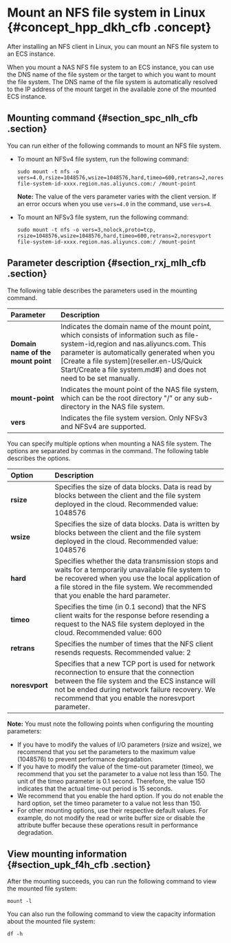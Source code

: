 # Mount an NFS file system in Linux {#concept_hpp_dkh_cfb .concept}

After installing an NFS client in Linux, you can mount an NFS file system to an ECS instance.

When you mount a NAS NFS file system to an ECS instance, you can use the DNS name of the file system or the target to which you want to mount the file system. The DNS name of the file system is automatically resolved to the IP address of the mount target in the available zone of the mounted ECS instance.

## Mounting command {#section_spc_nlh_cfb .section}

You can run either of the following commands to mount an NFS file system.

-   To mount an NFSv4 file system, run the following command:

    ```
    sudo mount -t nfs -o vers=4.0,rsize=1048576,wsize=1048576,hard,timeo=600,retrans=2,noresvport file-system-id-xxxx.region.nas.aliyuncs.com:/ /mount-point
    
    ```

    **Note:** The value of the vers parameter varies with the client version. If an error occurs when you use `vers=4.0` in the command, use `vers=4`.

-   To mount an NFSv3 file system, run the following command:

    ```
    sudo mount -t nfs -o vers=3,nolock,proto=tcp, rsize=1048576,wsize=1048576,hard,timeo=600,retrans=2,noresvport file-system-id-xxxx.region.nas.aliyuncs.com:/ /mount-point
    ```


## Parameter description {#section_rxj_mlh_cfb .section}

The following table describes the parameters used in the mounting command.

|Parameter|Description|
|:--------|:----------|
|**Domain name of the mount point**|Indicates the domain name of the mount point, which consists of information such as file-system-id,region and nas.aliyuncs.com. This parameter is automatically generated when you [Create a file system](reseller.en-US/Quick Start/Create a file system.md#) and does not need to be set manually.|
|**mount-point**|Indicates the mount point of the NAS file system, which can be the root directory "/" or any sub-directory in the NAS file system.|
|**vers**|Indicates the file system version. Only NFSv3 and NFSv4 are supported.|

You can specify multiple options when mounting a NAS file system. The options are separated by commas in the command. The following table describes the options.

|Option|Description|
|:-----|:----------|
|**rsize**|Specifies the size of data blocks. Data is read by blocks between the client and the file system deployed in the cloud. Recommended value: 1048576|
|**wsize**|Specifies the size of data blocks. Data is written by blocks between the client and the file system deployed in the cloud. Recommended value: 1048576|
|**hard**|Specifies whether the data transmission stops and waits for a temporarily unavailable file system to be recovered when you use the local application of a file stored in the file system. We recommended that you enable the hard parameter.|
|**timeo**|Specifies the time \(in 0.1 second\) that the NFS client waits for the response before resending a request to the NAS file system deployed in the cloud. Recommended value: 600|
|**retrans**|Specifies the number of times that the NFS client resends requests. Recommended value: 2|
|**noresvport**|Specifies that a new TCP port is used for network reconnection to ensure that the connection between the file system and the ECS instance will not be ended during network failure recovery. We recommend that you enable the noresvport parameter.|

**Note:** You must note the following points when configuring the mounting parameters:

-   If you have to modify the values of I/O parameters \(rsize and wsize\), we recommend that you set the parameters to the maximum value \(1048576\) to prevent performance degradation.
-   If you have to modify the value of the time-out parameter \(timeo\), we recommend that you set the parameter to a value not less than 150. The unit of the timeo parameter is 0.1 second. Therefore, the value 150 indicates that the actual time-out period is 15 seconds.
-   We recommend that you enable the hard option. If you do not enable the hard option, set the timeo parameter to a value not less than 150.
-   For other mounting options, use their respective default values. For example, do not modify the read or write buffer size or disable the attribute buffer because these operations result in performance degradation.

## View mounting information {#section_upk_f4h_cfb .section}

After the mounting succeeds, you can run the following command to view the mounted file system:

```
mount -l
```

You can also run the following command to view the capacity information about the mounted file system:

```
df -h
```

